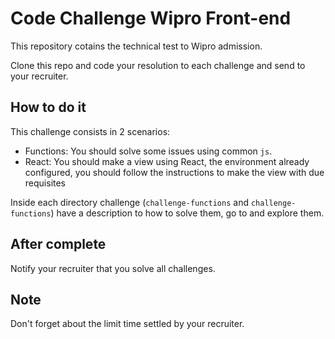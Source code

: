 # Code Challenge Wipro Front-end

This repository cotains the technical test to Wipro admission.

Clone this repo and code your resolution to each challenge and send to your recruiter.

## How to do it

This challenge consists in 2 scenarios:

  * Functions: You should solve some issues using common `js`.
  * React: You should make a view using React, the environment already configured, you should follow the instructions to make the view with due requisites

Inside each directory challenge (`challenge-functions` and `challenge-functions`) have a description to how to solve them, go to and explore them.

## After complete

Notify your recruiter that you solve all challenges.

## Note

Don't forget about the limit time settled by your recruiter.
